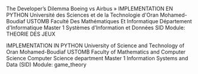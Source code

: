 The Developer’s Dilemma Boeing vs Airbus » 
IMPLEMENTATION EN PYTHON
Université des Sciences et de la Technologie d'Oran Mohamed-Boudiaf USTOMB
Faculté Des Mathématiques Et Informatique
Département d'Informatique
Master 1  Systèmes d’Information et Données SID
Module: THEORIE DES JEUX

IMPLEMENTATION IN PYTHON
University of Science and Technology of Oran Mohamed-Boudiaf USTOMB
Faculty of Mathematics and Computer Science 
Computer Science department
Master 1 Information Systems and Data (SID) 
Module: game_theory
